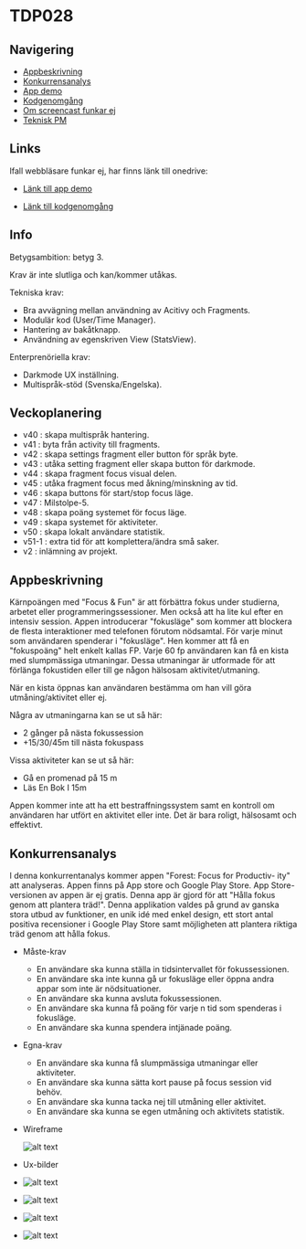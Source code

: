 # TDP028 #

## Navigering ## 
- [Appbeskrivning](#Appbeskrivning)
- [Konkurrensanalys](#Konkurrensanalys)
- [App demo](/docs/tdp028_app_demo.mp4)
- [Kodgenomgång](/docs/tdp028_kodgenomgang.mp4)
- [Om screencast funkar ej](#Links)
- [Teknisk PM](/docs/pm.org)

## Links ##
Ifall webbläsare funkar ej, har finns länk till onedrive:

- [Länk till app demo](https://liuonline-my.sharepoint.com/:v:/r/personal/nadla777_student_liu_se/Documents/tdp028_app_demo.mp4?csf=1&web=1&nav=eyJyZWZlcnJhbEluZm8iOnsicmVmZXJyYWxBcHAiOiJPbmVEcml2ZUZvckJ1c2luZXNzIiwicmVmZXJyYWxBcHBQbGF0Zm9ybSI6IldlYiIsInJlZmVycmFsTW9kZSI6InZpZXciLCJyZWZlcnJhbFZpZXciOiJNeUZpbGVzTGlua0NvcHkifX0&e=d6zbre)

- [Länk till kodgenomgång](https://liuonline-my.sharepoint.com/:v:/r/personal/nadla777_student_liu_se/Documents/tdp028_kodgenomgang.mp4?csf=1&web=1&nav=eyJyZWZlcnJhbEluZm8iOnsicmVmZXJyYWxBcHAiOiJPbmVEcml2ZUZvckJ1c2luZXNzIiwicmVmZXJyYWxBcHBQbGF0Zm9ybSI6IldlYiIsInJlZmVycmFsTW9kZSI6InZpZXciLCJyZWZlcnJhbFZpZXciOiJNeUZpbGVzTGlua0NvcHkifX0&e=6Jb5qe)

## Info ##

Betygsambition: betyg 3.

Krav är inte slutliga och kan/kommer utåkas.

Tekniska krav:

- Bra avvägning mellan användning av Acitivy och Fragments.
- Modulär kod (User/Time Manager).
- Hantering av bakåtknapp. 
- Användning av egenskriven View (StatsView).

Enterprenöriella krav:

- Darkmode UX inställning.
- Multispråk-stöd (Svenska/Engelska).

## Veckoplanering  ##

- v40 : skapa multispråk hantering.
- v41 : byta från activity till fragments. 
- v42 : skapa settings fragment eller button för språk byte.
- v43 : utåka setting fragment eller skapa button för darkmode.
- v44 : skapa fragment focus visual delen.
- v45 : utåka fragment focus med åkning/minskning av tid.
- v46 : skapa buttons för start/stop focus läge. 
- v47 : Milstolpe-5.
- v48 : skapa poäng systemet för focus läge.
- v49 : skapa systemet för aktiviteter.
- v50 : skapa lokalt användare statistik.
- v51-1 : extra tid för att komplettera/ändra små saker.
- v2 : inlämning av projekt.

## Appbeskrivning ##

Kärnpoängen med "Focus & Fun" är att förbättra fokus under studierna,
arbetet eller programmeringssessioner. Men också att ha lite kul efter
en intensiv session. Appen introducerar "fokusläge" som kommer att
blockera de flesta interaktioner med telefonen förutom nödsamtal. För
varje minut som användaren spenderar i "fokusläge". Hen kommer att få
en "fokuspoäng" helt enkelt kallas FP. Varje 60 fp användaren kan få
en kista med slumpmässiga utmaningar. Dessa utmaningar är utformade
för att förlänga fokustiden eller till ge någon hälsosam
aktivitet/utmaning.
 
När en kista öppnas kan användaren bestämma om han vill göra
utmåning/aktivitet eller ej.
 
Några av utmaningarna kan se ut så här:
- 2 gånger på nästa fokussession
- +15/30/45m till nästa fokuspass
 
Vissa aktiviteter kan se ut så här:
 
- Gå en promenad på 15 m
- Läs En Bok I 15m
 
Appen kommer inte att ha ett bestraffningssystem samt en kontroll om
användaren har utfört en aktivitet eller inte. Det är bara roligt,
hälsosamt och effektivt.

## Konkurrensanalys ##

I denna konkurrentanalys kommer appen "Forest: Focus for Productiv-
ity" att analyseras. Appen finns på App store och Google Play Store. App
Store-versionen av appen är ej gratis. Denna app är gjord för att "Hålla
fokus genom att plantera träd!".
Denna applikation valdes på grund av ganska stora utbud av funktioner,
en unik idé med enkel design, ett stort antal positiva recensioner i Google
Play Store samt möjligheten att plantera riktiga träd genom att hålla fokus.

- Måste-krav
  - En användare ska kunna ställa in tidsintervallet för fokussessionen.
  - En användare ska inte kunna gå ur fokusläge eller öppna andra appar som inte är nödsituationer.
  - En användare ska kunna avsluta fokussessionen.
  - En användare ska kunna få poäng för varje n tid som spenderas i fokusläge.
  - En användare ska kunna spendera intjänade poäng.

- Egna-krav
  - En användare ska kunna få slumpmässiga utmaningar eller aktiviteter.
  - En användare ska kunna sätta kort pause på focus session vid behöv.
  - En användare ska kunna tacka nej till utmåning eller aktivitet.
  - En användare ska kunna se egen utmåning och aktivitets statistik.

- Wireframe
  
  ![alt text](/docs/wireframe.png)
  
- Ux-bilder
  
 - ![alt text](/docs/1.png)
 - ![alt text](/docs/2.png)
 - ![alt text](/docs/3.png)
 - ![alt text](/docs/4.png)
